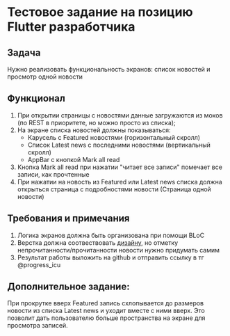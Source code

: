 # Тестовое задание на позицию Flutter разработчика

## Задача

Нужно реализовать функциональность экранов: список новостей и просмотр одной новости

## Функционал
1. При открытии страницы с новостями данные загружаются из моков (по REST в приоритете, но можно просто из списка);
2. На экране списка новостей должны показываться:
    * Карусель с Featured новостями (горизонтальный скролл)
    * Список Latest news c последними новостями (вертикальный скролл)
    * AppBar с кнопкой Mark all read
3. Кнопка Mark all read при нажатии "читает все записи" помечает все записи, как прочтенные
4. При нажатии на новость из Featured или Latest news списка должна открыться страница с подробностями новости (Страница одной новости)
## Требования и примечания
1. Логика экранов должна быть организована при помощи BLoC
2. Верстка должна соотвествовать [дизайну](https://www.figma.com/file/bcpWGYaO4RUed0X8QHSM0g/Flutter-Test?type=design&node-id=0-1&mode=design&t=rSGPxSstLPDn9qo9-0), но отметку непрочитанности/прочитанности новости нужно придумать самим
4. Результат работы выложить на github и отправить ссылку в тг @progress_icu
## Дополнительное задание:
При прокрутке вверх Featured запись схлопывается до размеров новости из списка Latest news и уходит вместе с ними вверх. Это позволит дать пользователю больше пространства на экране для просмотра записей.

